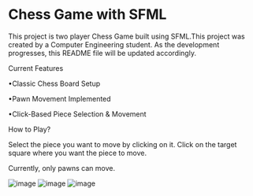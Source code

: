 # Chess Game with SFML
  This project is two player Chess Game built using SFML.This project was created by a Computer Engineering student. As the development progresses, this README file will be updated accordingly.

Current Features 

•Classic Chess Board Setup 

•Pawn Movement Implemented 

•Click-Based Piece Selection & Movement 


How to Play? 

Select the piece you want to move by clicking on it. Click on the target square where you want the piece to move.

Currently, only pawns can move.

![image](https://github.com/user-attachments/assets/77d5f2f4-d587-4317-a414-36dd9fca0850)
![image](https://github.com/user-attachments/assets/ee279eaa-8765-4581-99dc-08735d174e9d)
![image](https://github.com/user-attachments/assets/1f691870-687f-4c0b-a03f-128d2780c6df)
